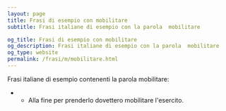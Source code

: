 ```yaml
---
layout: page
title: Frasi di esempio con mobilitare 
subtitle: Frasi italiane di esempio con la parola  mobilitare

og_title: Frasi di esempio con mobilitare 
og_description: Frasi italiane di esempio con la parola  mobilitare
og_type: website
permalink: /frasi/m/mobilitare.html
---
```


Frasi italiane di esempio contenenti la parola mobilitare:


- - Alla fine per prenderlo dovettero mobilitare l'esercito.
